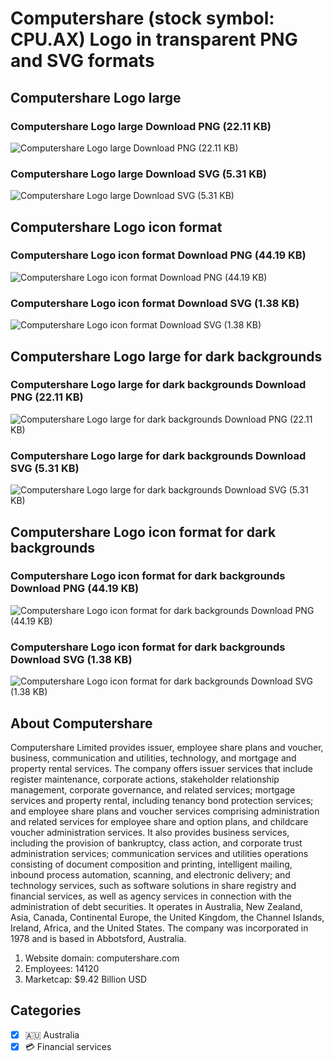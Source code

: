 # Computershare (stock symbol: CPU.AX) Logo in transparent PNG and SVG formats

## Computershare Logo large

### Computershare Logo large Download PNG (22.11 KB)

![Computershare Logo large Download PNG (22.11 KB)](/img/orig/CPU.AX_BIG-fa73196b.png)

### Computershare Logo large Download SVG (5.31 KB)

![Computershare Logo large Download SVG (5.31 KB)](/img/orig/CPU.AX_BIG-8c2e9fcb.svg)

## Computershare Logo icon format

### Computershare Logo icon format Download PNG (44.19 KB)

![Computershare Logo icon format Download PNG (44.19 KB)](/img/orig/CPU.AX-2e80f843.png)

### Computershare Logo icon format Download SVG (1.38 KB)

![Computershare Logo icon format Download SVG (1.38 KB)](/img/orig/CPU.AX-e1beb850.svg)

## Computershare Logo large for dark backgrounds

### Computershare Logo large for dark backgrounds Download PNG (22.11 KB)

![Computershare Logo large for dark backgrounds Download PNG (22.11 KB)](/img/orig/CPU.AX_BIG.D-90f6167c.png)

### Computershare Logo large for dark backgrounds Download SVG (5.31 KB)

![Computershare Logo large for dark backgrounds Download SVG (5.31 KB)](/img/orig/CPU.AX_BIG.D-7be090cc.svg)

## Computershare Logo icon format for dark backgrounds

### Computershare Logo icon format for dark backgrounds Download PNG (44.19 KB)

![Computershare Logo icon format for dark backgrounds Download PNG (44.19 KB)](/img/orig/CPU.AX.D-c6ad9644.png)

### Computershare Logo icon format for dark backgrounds Download SVG (1.38 KB)

![Computershare Logo icon format for dark backgrounds Download SVG (1.38 KB)](/img/orig/CPU.AX.D-c1d8630c.svg)

## About Computershare

Computershare Limited provides issuer, employee share plans and voucher, business, communication and utilities, technology, and mortgage and property rental services. The company offers issuer services that include register maintenance, corporate actions, stakeholder relationship management, corporate governance, and related services; mortgage services and property rental, including tenancy bond protection services; and employee share plans and voucher services comprising administration and related services for employee share and option plans, and childcare voucher administration services. It also provides business services, including the provision of bankruptcy, class action, and corporate trust administration services; communication services and utilities operations consisting of document composition and printing, intelligent mailing, inbound process automation, scanning, and electronic delivery; and technology services, such as software solutions in share registry and financial services, as well as agency services in connection with the administration of debt securities. It operates in Australia, New Zealand, Asia, Canada, Continental Europe, the United Kingdom, the Channel Islands, Ireland, Africa, and the United States. The company was incorporated in 1978 and is based in Abbotsford, Australia.

1. Website domain: computershare.com
2. Employees: 14120
3. Marketcap: $9.42 Billion USD


## Categories
- [x] 🇦🇺 Australia
- [x] 💳 Financial services
